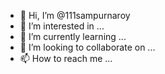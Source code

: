 - 👋 Hi, I’m @111sampurnaroy
- 👀 I’m interested in ...
- 🌱 I’m currently learning ...
- 💞️ I’m looking to collaborate on ...
- 📫 How to reach me ...

<!---
111sampurnaroy/111sampurnaroy is a ✨ special ✨ repository because its `README.md` (this file) appears on your GitHub profile.
You can click the Preview link to take a look at your changes.
--->
